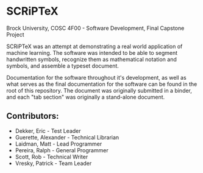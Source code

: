# SCRiPTeX

Brock University, COSC 4F00 - Software Development, Final Capstone Project

SCRiPTeX was an attempt at demonstrating a real world application of machine learning. The software was intended to be able to segment handwritten symbols, recognize them as mathematical notation and symbols, and assemble a typeset document.

Documentation for the software throughout it's development, as well as what serves as the final documentation for the software can be found in the root of this repository. The document was originally submitted in a binder, and each "tab section" was originally a stand-alone document.

## Contributors:

* Dekker, Eric - Test Leader
* Guerette, Alexander - Technical Librarian
* Laidman, Matt - Lead Programmer
* Pereira, Ralph - General Programmer
* Scott, Rob - Technical Writer
* Vresky, Patrick - Team Leader
